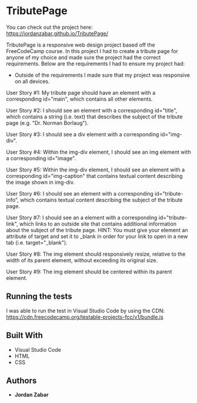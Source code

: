 # TributePage

You can check out the project here: https://jordanzabar.github.io/TributePage/

TributePage is a responsive web design project based off the FreeCodeCamp course. In this project I had to create a tribute page
for anyone of my choice and made sure the project had the correct requirements. Below are the requirements I had to ensure my project had:

* Outside of the requirements I made sure that my project was responsive on all devices.

User Story #1: My tribute page should have an element with a corresponding id="main", which contains all other elements.

User Story #2: I should see an element with a corresponding id="title", which contains a string (i.e. text) that describes the subject of the tribute page (e.g. "Dr. Norman Borlaug").

User Story #3: I should see a div element with a corresponding id="img-div".

User Story #4: Within the img-div element, I should see an img element with a corresponding id="image".

User Story #5: Within the img-div element, I should see an element with a corresponding id="img-caption" that contains textual content describing the image shown in img-div.

User Story #6: I should see an element with a corresponding id="tribute-info", which contains textual content describing the subject of the tribute page.

User Story #7: I should see an a element with a corresponding id="tribute-link", which links to an outside site that contains additional information about the subject of the tribute page. HINT: You must give your element an attribute of target and set it to _blank in order for your link to open in a new tab (i.e. target="_blank").

User Story #8: The img element should responsively resize, relative to the width of its parent element, without exceeding its original size.

User Story #9: The img element should be centered within its parent element.

## Running the tests

I was able to run the test in Visual Studio Code by using the CDN: https://cdn.freecodecamp.org/testable-projects-fcc/v1/bundle.js

## Built With

* Visual Studio Code
* HTML
* CSS

## Authors

* **Jordan Zabar**


